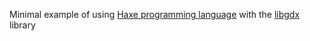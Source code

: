 Minimal example of using [Haxe programming language](http://haxe.org/) with the [libgdx](https://libgdx.badlogicgames.com) library
